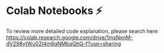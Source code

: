 # Colab Notebooks ⚡
To review more detailed code explanation, please search here <br/>
https://colab.research.google.com/drive/1msNxnM-dV298ytWu02I4m6qNMbqQhQ-f?usp=sharing
